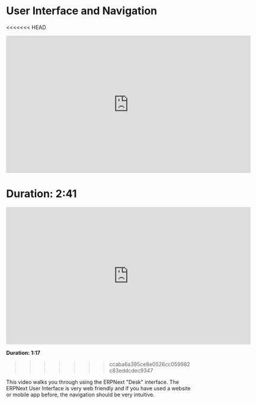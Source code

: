 # User Interface and Navigation

<<<<<<< HEAD
<iframe width="660" height="371" src="https://www.youtube.com/embed/vKjHRzMEei0" frameborder="0" allowfullscreen></iframe>

**Duration: 2:41**
=======
<iframe width="660" height="371" src="https://www.youtube.com/embed/YDoI2DF4Lmc?list=PL3lFfCEoMxvxDHtYyQFJeUYkWzQpXwFM9" frameborder="0" allowfullscreen></iframe>

**Duration: 1:17**
>>>>>>> ccaba6a395ce8e0526cc059982c83eddcdec9347

This video walks you through using the ERPNext "Desk" interface. The ERPNext User Interface is very web friendly and if you have used a website or mobile app before, the navigation should be very intuitive.
